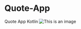 # Quote-App
Quote App Kotlin
![This is an image]([https://myoctocat.com/assets/images/base-octocat.svg](https://github.com/DR844/Quote-App/blob/master/app/src/main/res/drawable/Quote.png))
